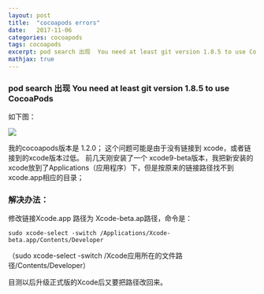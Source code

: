 ```yaml
---
layout: post
title:  "cocoapods errors"
date:   2017-11-06 
categories: cocoapods
tags: cocoapods
excerpt: pod search 出现  You need at least git version 1.8.5 to use CocoaPods
mathjax: true
---
```



### pod search 出现  You need at least git version 1.8.5 to use CocoaPods

如下图：

![](https://ws2.sinaimg.cn/large/006tKfTcgy1fl8ker6bnlj31jm10kafh.jpg)

我的cocoapods版本是 1.2.0； 
这个问题可能是由于没有链接到 xcode，或者链接到的xcode版本过低。 前几天刚安装了一个 xcode9-beta版本，我把新安装的xcode放到了Applications（应用程序）下，但是按原来的链接路径找不到xcode.app相应的目录； 


### 解决办法： 
    

修改链接Xcode.app 路径为 Xcode-beta.ap路径，命令是： 
    
    sudo xcode-select -switch /Applications/Xcode-beta.app/Contents/Developer 


（sudo xcode-select -switch /Xcode应用所在的文件路径/Contents/Developer）

目测以后升级正式版的Xcode后又要把路径改回来。

